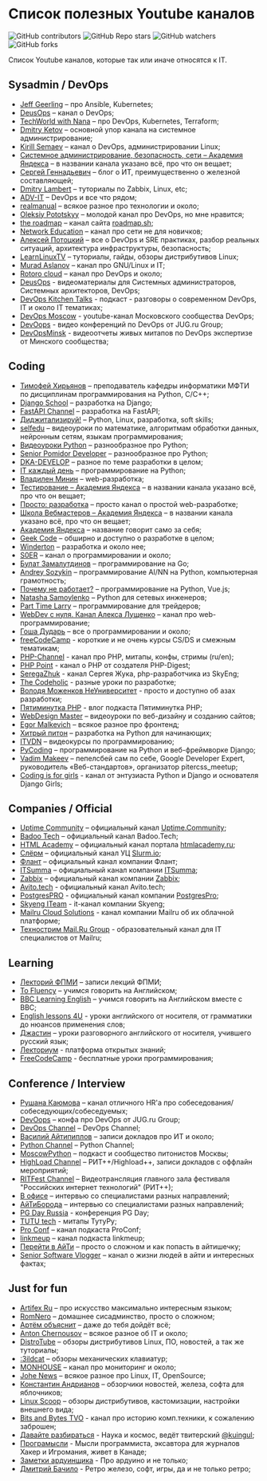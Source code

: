 # Список полезных Youtube каналов
![GitHub contributors](https://img.shields.io/github/contributors/jtprogru/youtube-channels?style=plastic)
![GitHub Repo stars](https://img.shields.io/github/stars/jtprogru/youtube-channels?style=plastic)
![GitHub watchers](https://img.shields.io/github/watchers/jtprogru/youtube-channels?style=plastic)
![GitHub forks](https://img.shields.io/github/forks/jtprogru/youtube-channels?style=plastic)

Список Youtube каналов, которые так или иначе относятся к IT.

## Sysadmin / DevOps
- [Jeff Geerling](https://www.youtube.com/channel/UCR-DXc1voovS8nhAvccRZhg) – про Ansible, Kubernetes;
- [DeusOps](https://www.youtube.com/channel/UCz4slJ1WzdCiEIBZ-WZgliw) – канал о DevOps;
- [TechWorld with Nana](https://www.youtube.com/channel/UCdngmbVKX1Tgre699-XLlUA) – про DevOps, Kubernetes, Terraform;
- [Dmitry Ketov](https://www.youtube.com/channel/UCvRRgjjKvyLNB9yx3oGu2Xw) – основной упор канала на системное администрирование;
- [Kirill Semaev](https://www.youtube.com/channel/UCemtVTjKhD_GcEOQ_rNOrRw) – канал о DevOps, администрировании Linux;
- [Системное администрирование, безопасность, сети – Академия Яндекса](https://www.youtube.com/channel/UCkufieG4LoGkHNOGrgMx3Vg) – в названии канала указано всё, про что он вещает;
- [Сергей Геннадьевич](https://www.youtube.com/channel/UCH5y8u3yo8NWOD29VLNWCDQ) – блог о ИТ, преимущественно о железной составляющей;
- [Dmitry Lambert](https://www.youtube.com/channel/UCUQSCqrwiCjwQZQGznTkvrQ) – туториалы по Zabbix, Linux, etc;
- [ADV-IT](https://www.youtube.com/channel/UC-sAMvDe7gTmBbub-rWljZg) – DevOps и все что рядом;
- [realmanual](https://youtube.com/c/realmanual) – всякое разное про технологии и около;
- [Oleksiy Pototskyy](https://www.youtube.com/channel/UC9SaO6h4dwENOJJwrXuPodQ) – молодой канал про DevOps, но мне нравится;
- [the roadmap](https://www.youtube.com/channel/UCA0H2KIWgWTwpTFjSxp0now) – канал сайта [roadmap.sh](https://roadmap.sh);
- [Network Education](https://www.youtube.com/c/NetworkeducationRu) – канал про сети не для новичков;
- [Алексей Потоцкий](https://www.youtube.com/channel/UC9SaO6h4dwENOJJwrXuPodQ) – все о DevOps и SRE практиках, разбор реальных ситуаций, архитектура инфраструктуры, безопасность;
- [LearnLinuxTV](https://www.youtube.com/channel/UCxQKHvKbmSzGMvUrVtJYnUA) – туториалы, гайды, обзоры дистрибутивов Linux;
- [Murad Aslanov](https://www.youtube.com/c/MuradAslanov) – канал про GNU/Linux и IT;
- [Rotoro cloud](https://www.youtube.com/channel/UCAKBEk-i-irZSLWnhUfguwg) – канал про DevOps и около;
- [DeusOps](https://www.youtube.com/channel/UCz4slJ1WzdCiEIBZ-WZgliw) - видеоматериалы для Системных администраторов, Системных архитекторов, DevOps;
- [DevOps Kitchen Talks](https://www.youtube.com/channel/UCXJ196NygANaBHg_KznKXag) - подкаст - разговоры о современном DevOps, IT и около IT тематиках;
- [DevOps Moscow](https://www.youtube.com/channel/UC-oN4D4sUut8-FTcP5Opp_A) - youtube-канал Московского сообщества DevOps;
- [DevOops](https://www.youtube.com/channel/UCjnQreLMbpKsfJwDnHGZLxg) - видео конференций по DevOps от JUG.ru Group;
- [DevOpsMinsk](https://www.youtube.com/channel/UC3UB8hAvJ9QPLgP7ql9dE6w) - видеоотчеты живых митапов по DevOps экспертизе от Минского сообщества;

## Coding
- [Тимофей Хирьянов](https://www.youtube.com/channel/UCQfwKTJdCmiA6cXAY0PNRJw) – преподаватель кафедры информатики МФТИ по дисциплинам программирования на Python, C/C++;
- [Django School](https://www.youtube.com/channel/UC_hPYclmFCIENpMUHpPY8FQ) – разработка на Django;
- [FastAPI Channel](https://www.youtube.com/channel/UCFCaz7mA2qNodfTh0x1ET5Q) – разработка на FastAPI;
- [Диджитализируй!](https://www.youtube.com/channel/UC9MK8SybZcrHR3CUV4NMy2g) – Python, Linux, разработка, soft skills;
- [selfedu](https://www.youtube.com/channel/UClJzWfGWuGJL2t-3dYKcHTA) – видеоуроки по математике, алгоритмам обработки данных, нейронным сетям, языкам программирования;
- [Видеоуроки Python](https://www.youtube.com/channel/UCWwN2VNpxDPJ-t17md1w6mg) – разнообразное про Python;
- [Senior Pomidor Developer](https://www.youtube.com/channel/UCnjXFjG9HcinaU-oY28rLiw) – разнообразное про Python;
- [DKA-DEVELOP](https://www.youtube.com/channel/UCWdmR3tpvXkzubAZugUQLdw) – разное по теме разработки в целом;
- [IT каждый день](https://www.youtube.com/channel/UCAlRksF5338XmSMbwS3W7eA) – программирование на Python;
- [Владилен Минин](https://www.youtube.com/channel/UCg8ss4xW9jASrqWGP30jXiw) – web-разработка;
- [Тестирование – Академия Яндекса](https://www.youtube.com/channel/UC9VeXtf7fcCJUfmZ_cyweXA) – в названии канала указано всё, про что он вещает;
- [Просто: разработка](https://www.youtube.com/channel/UCn-P_F0tfY21cfnkyv2lsRQ) – просто канал о простой web-разработке;
- [Школа Вебмастеров – Академия Яндекса](https://www.youtube.com/channel/UCWWfIyhjfJHdH1Kvx5p9gyg/) – в названии канала указано всё, про что он вещает;
- [Академия Яндекса](https://www.youtube.com/c/АкадемияЯндекса/) – название говорит само за себя;
- [Geek Code](https://www.youtube.com/c/GeekCode) – обширно и доступно о разработке в целом;
- [Winderton](https://www.youtube.com/c/Winderton) – разработка и около нее;
- [S0ER](https://www.youtube.com/c/S0ERDEVS) – канал о программировании и около;
- [Булат Замалутдинов](https://www.youtube.com/channel/UCbSDV7h4sUBTGHeMn3TSWAw) – программирование на Go;
- [Andrey Sozykin](https://www.youtube.com/channel/UC5gufuYHPSsJA-jul-iwyXA) – программирование AI/NN на Python, компьютерная грамотность;
- [Почему не работает?](https://www.youtube.com/channel/UCO8aN1B8ncJM09rohGvOiCQ) – программирование на Python, Vue.js;
- [Natasha Samoylenko](https://youtube.com/c/PyNEng) –  Python для сетевых инженеров;
- [Part Time Larry](https://www.youtube.com/channel/UCY2ifv8iH1Dsgjrz-h3lWLQ) – программирование для трейдеров;
- [WebDev с нуля. Канал Алекса Лущенко](https://www.youtube.com/channel/UCP-xJwnvKCGyS-nbyOx1Wmg) – канал про web-программирование;
- [Гоша Дударь](https://www.youtube.com/channel/UCvuY904el7JvBlPbdqbfguw) – все о программировании и около;
- [freeCodeCamp](https://www.youtube.com/channel/UC8butISFwT-Wl7EV0hUK0BQ) - короткие и не очень курсы CS/DS и смежным тематикам;
- [PHP-Channel](https://www.youtube.com/c/PHPChannel) - канал про PHP, митапы, конфы, стримы (ru/en);
- [PHP Point](https://www.youtube.com/channel/UCgqg8zPxOopwK-FoNeThByA) - канал о PHP от создателя PHP-Digest;
- [SeregaZhuk](https://www.youtube.com/channel/UC3EThWvNp4EabJD7PyCOzGw) - канал Сергея Жука, php-разработчика из SkyEng;
- [The Codeholic](https://www.youtube.com/c/TheCodeholic/featured) - разные уроки по разработке;
- [Володя Моженков НеУниверситет](https://www.youtube.com/channel/UCMH211UPVhGz5WR9sNCatcg) - просто и доступно об азах разработки;
- [Пятиминутка PHP](https://www.youtube.com/channel/UCkqGd3xwk9LqNYXVTjAe3ww) - влог подкаста Пятиминутка PHP;
- [WebDesign Master](https://www.youtube.com/channel/UC7enHM_oJRYJOnyJrcRzwbg) – видеоуроки по веб-дизайну и созданию сайтов;
- [Egor Malkevich](https://youtube.com/c/EgorMalkevich) – всякое разное про фронтенд;
- [Хитрый питон](https://www.youtube.com/channel/UC2-j4-hV33hboyK1FtukJ9w) – разработка на Python для начинающих;
- [ITVDN](https://www.youtube.com/channel/UCzxRv9BtqrM946JmaMLtv_w) – видеокурсы по программированию;
- [PyCoding](https://www.youtube.com/channel/UCMOjK9NwSgDnt2ujXnjiVIw) – программирование на Python и веб-фреймворке Django;
- [Vadim Makeev](https://www.youtube.com/channel/UCaTfYudJUVA8cV_But8KZVQ) – пепелсбей сам по себе, Google Developer Expert, руководитель «Веб-стандартов», организатор pitercss_meetup;
- [Coding is for girls](https://www.youtube.com/channel/UC0hNd2uW8jTR5K3KBzRuG2A) -  канал от энтузиаста Python и Django и основателя Django Girls;

## Companies / Official
- [Uptime Community](https://www.youtube.com/channel/UCghkB-Vd_gNuZ_Uj5mxasrg) – официальный канал [Uptime.Community](https://uptime.community);
- [Badoo Tech](https://www.youtube.com/c/BadooTech/featured) – официальный канал Badoo.Tech;
- [HTML Academy](https://www.youtube.com/channel/UChUxTMjJGo-JDRY8pNTGL2g) – официальный канал портала [htmlacademy.ru](https://htmlacademy.ru);
- [Слёрм](https://www.youtube.com/channel/UCK5MedKoNJ5aRahfGOIGx6g) – официальный канал УЦ [Slurm.io](https://slurm.io);
- [Флант](https://www.youtube.com/channel/UCjmwHCZ-qh3ro7hHTQhqYQg) – официальный канал компании Флант;
- [ITSumma](https://www.youtube.com/c/ItsummaRu) – официальный канал компании [ITSumma](https://www.itsumma.ru);
- [Zabbix](https://www.youtube.com/channel/UC5M8zH6ZfS5Znd3tJTjn_DA) – официальный канал компании [Zabbix](https://zabbix.com);
- [Avito.tech](https://www.youtube.com/channel/UCO2w0cpl1wxygHjQH6eEfEg) - официальный канал Avito.tech;
- [PostgresPRO](https://www.youtube.com/channel/UCawnwMqZ6JeoSiEhrS6X69A) - официальный канал компании [PostgresPro](https://postgrespro.ru);
- [Skyeng ITeam](https://www.youtube.com/channel/UC3EThWvNp4EabJD7PyCOzGw) - it-канал компании Skyeng;
- [Mailru Cloud Solutions](https://www.youtube.com/c/MailRuCloudSolutions/featured) - канал компании Mailru об их облачной платформе;
- [Технострим Mail.Ru Group](https://www.youtube.com/channel/UCmqEpAsQMcsYaeef4qgECvQ) - образовательный канал для IT специалистов от Mailru;

## Learning
- [Лекторий ФПМИ](https://www.youtube.com/channel/UCdxesVp6Fs7wLpnp1XKkvZg) – записи лекций ФПМИ;
- [To Fluency](https://www.youtube.com/channel/UC32mYgIHS-e3C3Eyd2tRw6g) – учимся говорить на Английском;
- [BBC Learning English](https://www.youtube.com/channel/UCHaHD477h-FeBbVh9Sh7syA) – учимся говорить на Английском вместе с BBC;
- [English lessons 4U](https://www.youtube.com/channel/UC4cmBAit8i_NJZE8qK8sfpA) - уроки английского от носителя, от грамматики до нюансов применения слов;
- [Джастин](https://www.youtube.com/channel/UCrMnWbWKMm_D0cNvzkKP1jQ) – уроки разговорного английского от носителя, учившего русский язык;
- [Лекториум](https://www.youtube.com/user/OpenLektorium/featured) - платформа открытых знаний;
- [FreeCodeCamp](https://www.youtube.com/c/Freecodecamp/featured) - бесплатные уроки программирования;

## Conference / Interview
- [Рушана Каюмова](https://www.youtube.com/channel/UCdg-aVTg_j53aQFfENtTnnw) – канал отличного HR'a про собеседования/собеседующих/собеседуемых;
- [DevOops](https://www.youtube.com/channel/UCjnQreLMbpKsfJwDnHGZLxg) – конфа про DevOps от JUG.ru Group;
- [DevOps Channel](https://www.youtube.com/channel/UC1nDIT9thqoFSSxvLyPHF5w) – DevOps Channel;
- [Василий Айтипиплов](https://www.youtube.com/user/videoitpeople) – записи докладов про ИТ и около;
- [Python Channel](https://www.youtube.com/c/PythonChannelRussia) – Python Channel;
- [MoscowPython](https://www.youtube.com/channel/UC-OVMPlMA3-YCIeg4z5z23A) – подкаст и сообщество питонистов Москвы;
- [HighLoad Channel](https://www.youtube.com/channel/UCwHL6WHUarjGfUM_586me8w) – РИТ++/Highload++, записи докладов с оффлайн мероприятий;
- [RITFest Channel](https://www.youtube.com/channel/UC7hjrpB81FSipI1oqtOaZqQ) – Видеотрансляция главного зала фестиваля "Российских интернет технологий" (РИТ++);
- [В офисе](https://www.youtube.com/channel/UCJ8AJ0qd2-gk90OujUETzCg) – интервью со специалистами разных направлений;
- [АйТиБорода](https://www.youtube.com/channel/UCeObZv89Stb2xLtjLJ0De3Q) – интервью со специалистами разных направлений;
- [PG Day Russia](https://www.youtube.com/channel/UCF8bdHoyuXCiNzKAzF5Q2XA) - конференция PG Day;
- [TUTU tech](https://www.youtube.com/channel/UCj6CIODwYrS7sPQlJK3MdTQ) - митапы ТутуРу;
- [Pro Conf](https://www.youtube.com/c/ProConf) – канал подкаста ProConf;
- [linkmeup](https://www.youtube.com/c/linkmeup-podcast) – канал подкаста linkmeup;
- [Перейти в АйТи](https://www.youtube.com/channel/UCW0TBEyJDtY1pwq3S_pMDFQ) – просто о сложном и как попасть в айтишечку;
- [Senior Software Vlogger](https://www.youtube.com/channel/UCX3w3jB05SHLbGjZPR0PM6g) – канал о жизни людей в айти и интересных фактах;

## Just for fun
- [Artifex Ru](https://www.youtube.com/channel/UCcbLZ5QgDIA0Ro2_305gQAQ) – про искусство максимально интересным языком;
- [RomNero](https://www.youtube.com/channel/UC6Fa-kIaUelSUPFfHQgVWig/) – домашнее сисадминство, просто о сложном;
- [Артём объяснит](https://www.youtube.com/channel/UCV6HQLYaoZfPpV5XGbOvAJA) – даже до тебя дойдёт всё;
- [Anton Chernousov](https://www.youtube.com/c/AntonChernousov) – всякое разное об IT и около;
- [DistroTube](https://www.youtube.com/channel/UCVls1GmFKf6WlTraIb_IaJg) – обзоры дистрибутивов Linux, ПО, новостей, а так же туториалы;
- [:3ildcat](https://www.youtube.com/channel/UCeHOkFGW-7uAZFvq3BXb8YA) – обзоры механических клавиатур;
- [MONHOUSE](https://www.youtube.com/c/Monhouse) – канал про мониторинг и около;
- [Johe News](https://www.youtube.com/channel/UCL4BwOrBEKggPyqsdVpraFg) – всякое разное про Linux, IT, OpenSource;
- [Константин Андрианов](https://www.youtube.com/channel/UCh3Z6GUdEtv3bHF9ZR_deag) – обзорчики новостей, железа, софта для яблочников;
- [Linux Scoop](https://www.youtube.com/channel/UCNnUnr4gwyNmzx_Bbzvt29g) – обзоры дистрибутивов, кастомизации, настройки внешнего вида;
- [Bits and Bytes TVO](https://www.youtube.com/c/bitsandbytestvo/videos) - канал про историю комп.техники, к сожалению заброшен;
- [Давайте разбираться](https://www.youtube.com/channel/UCQU4CouaES6l-t9Llqzzt1A) - Наука и космос, ведёт твитерский [@kuingul](https://twitter.com/kuingul);
- [Програмысли](https://www.youtube.com/channel/UCB-_Qz4Ptt8OwIsBkN9ahJA) - Мысли программиста, эксавтора для журналов Хакер и Игромания, живет в Канаде;
- [Заметки ардуинщика](https://www.youtube.com/channel/UC4axiS76D784-ofoTdo5zOA) - Про ардуино и не только;
- [Дмитрий Бачило](https://www.youtube.com/c/BachiloDmitry/videos) - Ретро железо, софт, игры, да и не только ретро;
